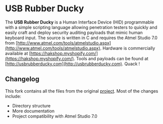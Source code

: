 # USB Rubber Ducky

The **USB Rubber Ducky** is a Human Interface Device (HID) programmable with a simple scripting language allowing penetration testers to quickly and easily craft and deploy security auditing payloads that mimic human keyboard input. The source is written in C and requires the Atmel Studio 7.0 from [http://www.atmel.com/tools/atmelstudio.aspx](http://www.atmel.com/tools/atmelstudio.aspx). Hardware is commercially available at [https://hakshop.myshopify.com/](https://hakshop.myshopify.com/). Tools and payloads can be found at [http://usbrubberducky.com](http://usbrubberducky.com). Quack !

## Changelog

This fork contains all the files from the original [project](https://github.com/hak5darren/USB-Rubber-Ducky). Most of the changes include:

* Directory structure
* More documentation
* Project compatibility with Atmel Studio 7.0